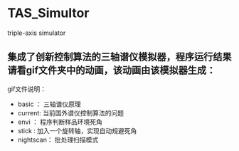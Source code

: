 # TAS_Simultor
triple-axis simulator
## 集成了创新控制算法的三轴谱仪模拟器，程序运行结果请看gif文件夹中的动画，该动画由该模拟器生成：

gif文件说明：
* basic ： 三轴谱仪原理
* current: 当前国外谱仪控制算法的问题
* envi ： 程序判断样品环境死角
* stick : 加入一个旋转轴，实现自动规避死角
* nightscan： 批处理扫描模式

